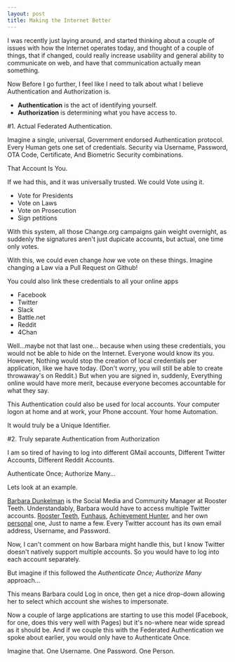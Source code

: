 ```yaml
---
layout: post
title: Making the Internet Better
---
```


I was recently just laying around, and started thinking about a couple of issues with how the Internet operates today, and thought of a couple of things, that if changed, could really increase usability and general ability to communicate on web, and have that communication actually mean something.

Now Before I go further, I feel like I need to talk about what I believe Authentication and Authorization is.

- **Authentication** is the act of identifying yourself.
- **Authorization**  is determining what you have access to.

#1. Actual Federated Authentication.

Imagine a single, universal, Government endorsed Authentication protocol. Every Human gets one set of credentials. Security via Username, Password, OTA Code, Certificate, And Biometric Security combinations.

That Account Is You.

If we had this, and it was universally trusted. We could Vote using it.

- Vote for Presidents
- Vote on Laws
- Vote on Prosecution
- Sign petitions

With this system, all those Change.org campaigns gain weight overnight, as suddenly the signatures aren't just dupicate accounts, but actual, one time only votes.

With this, we could even change *how* we vote on these things. Imagine changing a Law via a Pull Request on Github!

You could also link these credentials to all your online apps

- Facebook
- Twitter
- Slack
- Battle.net
- Reddit
- 4Chan

Well...maybe not that last one... because when using these credentials, you would not be able to hide on the Internet. Everyone would know its you. 
However, Nothing would stop the creation of local credentials per application, like we have today. (Don't worry, you will still be able to create throwaway's on Reddit.)
But when you are signed in, suddenly, Everything online would have more merit, because everyone becomes accountable for what they say.

This Authentication could also be used for local accounts. Your computer logon at home and at work, your Phone account. Your home Automation.

It would truly be a Unique Identifier.


#2. Truly separate Authentication from Authorization

I am so tired of having to log into different GMail accounts, Different Twitter Accounts, Different Reddit Accounts.

Authenticate Once; Authorize Many...

Lets look at an example.

[Barbara Dunkelman][1] is the Social Media and Community Manager at Rooster Teeth.
Understandably, Barbara would have to access multiple Twitter accounts. [Rooster Teeth][2], [Funhaus][3], [Achievement Hunter][4], and her own [personal][1] one, Just to name a few. Every Twitter account has its own email address, Username, and Password. 

Now, I can't comment on how Barbara might handle this, but I know Twitter doesn't natively support multiple accounts. So you would have to log into each account separately.

But imagine if this followed the *Authenticate Once; Authorize Many* approach...

This means Barbara could Log in once, then get a nice drop-down allowing her to select which account she wishes to impersonate.



Now a couple of large applications are starting to use this model (Facebook, for one, does this very well with Pages) but it's no-where near wide spread as it should be.
And if we couple this with the Federated Authentication we spoke about earlier, you would only have to Authenticate Once. 

Imagine that. One Username. One Password. One Person.

[1]:https://twitter.com/bdunkelman
[2]:https://twitter.com/RoosterTeeth
[3]:https://twitter.com/FunhausTeam
[4]:https://twitter.com/AchievementHunt